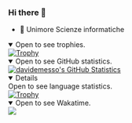 ### Hi there 👋

- 🤔 Unimore Scienze informatiche

<details open>
<summary>Open to see trophies.</summary>
<a href="https://github.com/ryo-ma/github-profile-trophy"><img src="https://github-profile-trophy.vercel.app/?username=davidemesso&theme=alduin" alt="Trophy" /></a>
</details>

<details open>
<summary>Open to see GitHub statistics.</summary>
<a href="https://github.com/anuraghazra/github-readme-stats"><img src="https://github-readme-stats.vercel.app/api?username=davidemesso&show_icons=true&theme=alduin&count_private=true" alt="davidemesso's GitHub Statistics" /><a/>
</details>

<details open>
<summary>Open to see language statistics.</summary>
<a href="https://github.com/anuraghazra/github-readme-stats"><img src="https://github-readme-stats.vercel.app/api/top-langs/?username=davidemesso&theme=tokyonight&langs_count=6" alt="Trophy" /></a>
</details>

<details open>
<summary>Open to see Wakatime.</summary>
<a href="https://github.com/anuraghazra/github-readme-stats"><img src="https://github-readme-stats.vercel.app/api/wakatime?username=davidemesso&layout=compact"/></a>
</details>
